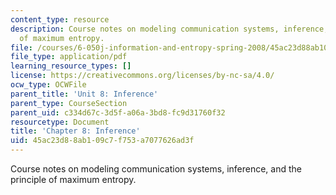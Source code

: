 ```yaml
---
content_type: resource
description: Course notes on modeling communication systems, inference, and the principle
  of maximum entropy.
file: /courses/6-050j-information-and-entropy-spring-2008/45ac23d88ab109c7f753a7077626ad3f_MIT6_050JS08_chapter8.pdf
file_type: application/pdf
learning_resource_types: []
license: https://creativecommons.org/licenses/by-nc-sa/4.0/
ocw_type: OCWFile
parent_title: 'Unit 8: Inference'
parent_type: CourseSection
parent_uid: c334d67c-3d5f-a06a-3bd8-fc9d31760f32
resourcetype: Document
title: 'Chapter 8: Inference'
uid: 45ac23d8-8ab1-09c7-f753-a7077626ad3f
---
```

Course notes on modeling communication systems, inference, and the principle of maximum entropy.